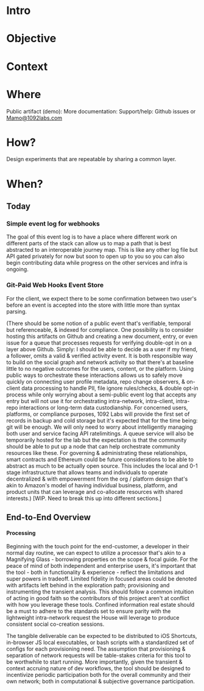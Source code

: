 # Intro

# Objective


# Context


# Where
Public artifact (demo):
More documentation:
Support/help: Github issues or Mamo@1092labs.com



# How?
Design experiments that are repeatable by sharing a common layer.

# When?

## Today

### Simple event log for webhooks

The goal of this event log is to have a place where different work on different parts of the stack can allow us to map a path that is best abstracted to an interoperable journey map. This is like any other log file but API gated privately for now but soon to open up to you so you can also begin contributing data while progress on the other services and infra is ongoing.

### Git-Paid Web Hooks Event Store

For the client, we expect there to be some confirmation between two user's before an event is accepted into the store with little more than syntax parsing.

(There should be some notion of a public event that's verifiable, temporal but referenceable, & indexed for compliance. One possibility is to consider hosting this artifacts on Github and creating a new document, entry, or even issue for a queue that processes requests for verifying double-opt in on a layer above Github. Simply: I should be able to decide as a user if my friend, a follower, omits a valid & verified activity event. It is both responsible way to build on the social graph and network activity so that there's at baseline little to no negative outcomes for the users, content, or the platform. Using public ways to orchestrate these interactions allows us to safely move quickly on connecting user profile metadata, repo change observers, & on-client data processing to handle PII, file ignore rules/checks, & double opt-in process while only worrying about a semi-public event log that accepts any entry but will not use it for orchestrating intra-network, intra-client, intra-repo interactions or long-term data custodianship. For concerned users, platforms, or compliance purposes, 1092 Labs will provide the first set of records in backup and cold storage but it's expected that for the time being: git will be enough. We will only need to worry about intelligently managing both user and service facing API ratelimitings. A queue service will also be temporarily hosted for the lab but the expectation is that the community should be able to put up a node that can help orchestrate community resources like these. For governing & administrating these relationships, smart contracts and Ethereum could be future considerations to be able to abstract as much to be actually open source. This includes the local and 0-1 stage infrastructure that allows teams and individuals to operate decentralized & with empowerment from the org / platform design that's akin to Amazon's model of having individual business, platform, and product units that can leverage and co-allocate resources with shared interests.) [WIP. Need to break this up into different sections.]


## End-to-End Overview

#### Processing

Beginning with the touch point for the end-customer, a developer in their normal day routine, we can expect to utilize a processor that's akin to a Magnifying Glass - borrowing properties on the scope & focal guide. For the peace of mind of both independent and enterprise users, it's important that the tool - both in functionality & experience - reflect the limitations and super powers in tradeoff. Limited fidelity in focused areas could be denoted with artifacts left behind in the exploration path; provisioning and instrumenting the transient analysis. This should follow a common intuition of acting in good faith so the contributors of this project aren't at conflict with how you leverage these tools. Confined information real estate should be a must to adhere to the standards set to ensure parity with the lightweight intra-network request the House will leverage to produce consistent social co-creation sessions.


The tangible deliverable can be expected to be distributed to iOS Shortcuts, in-browser JS local executables, or bash scripts with a standardized set of configs for each provisioning need. The assumption that provisioning & separation of network requests will be table-stakes criteria for this tool to be worthwhile to start running. More importantly, given the transient & context accruing nature of dev workflows, the tool should be designed to incentivize periodic participation both for the overall community and their own network; both in computational & subjective governance participation.

